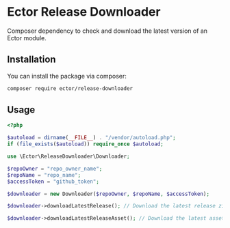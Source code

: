# Ector Release Downloader

Composer dependency to check and download the latest version of an Ector module.

## Installation

You can install the package via composer:

```bash
composer require ector/release-downloader
```

## Usage

```php
<?php 

$autoload = dirname(__FILE__) . "/vendor/autoload.php";
if (file_exists($autoload)) require_once $autoload;

use \Ector\ReleaseDownloader\Downloader;

$repoOwner = "repo_owner_name";
$repoName = "repo_name";
$accessToken = "github_token";

$downloader = new Downloader($repoOwner, $repoName, $accessToken);

$downloader->downloadLatestRelease(); // Download the latest release zip file (source code)

$downloader->downloadLatestReleaseAsset(); // Download the latest asset's zip file of the latest release

```

